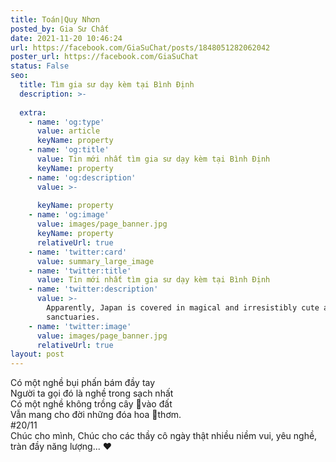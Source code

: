 ```yaml
---
title: Toán|Quy Nhơn
posted_by: Gia Sư Chất
date: 2021-11-20 10:46:24
url: https://facebook.com/GiaSuChat/posts/1848051282062042
poster_url: https://facebook.com/GiaSuChat
status: False
seo:
  title: Tìm gia sư dạy kèm tại Bình Định
  description: >-
    
  extra:
    - name: 'og:type'
      value: article
      keyName: property
    - name: 'og:title'
      value: Tin mới nhất tìm gia sư dạy kèm tại Bình Định
      keyName: property
    - name: 'og:description'
      value: >-
        
      keyName: property
    - name: 'og:image'
      value: images/page_banner.jpg
      keyName: property
      relativeUrl: true
    - name: 'twitter:card'
      value: summary_large_image
    - name: 'twitter:title'
      value: Tin mới nhất tìm gia sư dạy kèm tại Bình Định
    - name: 'twitter:description'
      value: >-
        Apparently, Japan is covered in magical and irresistibly cute animal
        sanctuaries.
    - name: 'twitter:image'
      value: images/page_banner.jpg
      relativeUrl: true
layout: post
---
```

Có một nghề bụi phấn bám đầy tay<br>Người ta gọi đó là nghề trong sạch nhất<br>Có một nghề không trồng cây 🌳vào đất<br>Vẫn mang cho đời những đóa hoa 🌹thơm.<br>#20/11<br>Chúc cho mình, Chúc cho các thầy cô ngày thật nhiều niềm vui, yêu nghề, tràn đầy năng lượng... ❤️
